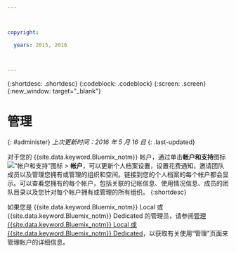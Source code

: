 ```yaml
---



copyright:

  years: 2015, 2016



---
```


{:shortdesc: .shortdesc}
{:codeblock: .codeblock}
{:screen: .screen}
{:new_window: target="_blank"}

<!-- staging only content beginning -->

# 管理
{: #administer}
*上次更新时间：2016 年 5 月 16 日*
{: .last-updated}

对于您的 {{site.data.keyword.Bluemix_notm}} 帐户，通过单击**帐户和支持**图标 ![“帐户和支持”图标](../admin/images/account_support.svg) &gt; **帐户**，可以更新个人档案设置，设置花费通知，邀请团队成员以及管理您拥有或管理的组织和空间。链接到您的个人档案的每个帐户都会显示。可以查看您拥有的每个帐户，包括关联的记帐信息、使用情况信息、成员的团队目录以及您针对每个帐户拥有或管理的所有组织。
{:shortdesc}

如果您是 {{site.data.keyword.Bluemix_notm}} Local 或 {{site.data.keyword.Bluemix_notm}} Dedicated 的管理员，请参阅[管理 {{site.data.keyword.Bluemix_notm}} Local 或 {{site.data.keyword.Bluemix_notm}} Dedicated](index.html#mng)，以获取有关使用“管理”页面来管理帐户的详细信息。

